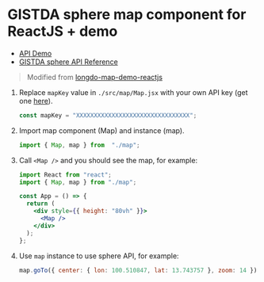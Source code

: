 # GISTDA sphere map component for ReactJS + demo

- [API Demo](https://sphere.gistda.or.th/docs/js/createmap/)
- [GISTDA sphere API Reference](https://api.sphere.gistda.or.th/map/doc.html)

> Modified from [longdo-map-demo-reactjs](https://github.com/MetamediaTechnology/longdo-map-demo-reactjs)

1. Replace `mapKey` value in `./src/map/Map.jsx` with your own API key (get one [here](https://sphere.gistda.or.th/)).

    ```jsx
    const mapKey = "XXXXXXXXXXXXXXXXXXXXXXXXXXXXXXXX";
    ```

2. Import map component (Map) and instance (map).

    ```jsx
    import { Map, map } from  "./map";
    ```

3. Call `<Map />` and you should see the map, for example:

    ```jsx
    import React from "react";
    import { Map, map } from "./map";

    const App = () => {
      return (
        <div style={{ height: "80vh" }}>
          <Map />
        </div>
      );
    };
    ```

4. Use `map` instance to use sphere API, for example:

    ```jsx
    map.goTo({ center: { lon: 100.510847, lat: 13.743757 }, zoom: 14 });
    ```

